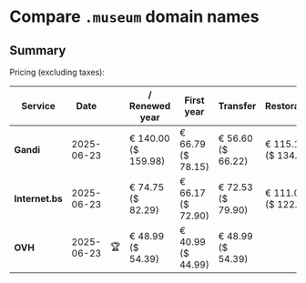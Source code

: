 # Compare `.museum` domain names

## Summary

Pricing (excluding taxes):

| Service | Date |  | / Renewed year | First year | Transfer | Restoration |
|--|--|--|--|--|--|--|
| **Gandi** | 2025-06-23 |  | € 140.00<br>($ 159.98) | € 66.79<br>($ 78.15) | € 56.60<br>($ 66.22) | € 115.15<br>($ 134.73) |
| **Internet.bs** | 2025-06-23 |  | € 74.75<br>($ 82.29) | € 66.17<br>($ 72.90) | € 72.53<br>($ 79.90) | € 111.05<br>($ 122.29) |
| **OVH** | 2025-06-23 | 🏆 | € 48.99<br>($ 54.39) | € 40.99<br>($ 44.99) | € 48.99<br>($ 54.39) |  |
